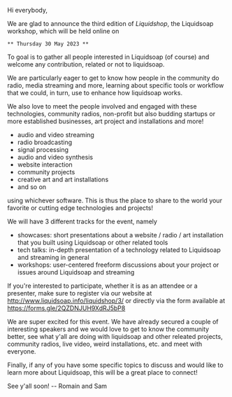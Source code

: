 Hi everybody,

We are glad to announce the third edition of *Liquidshop*, the Liquidsoap
workshop, which will be held online on

    ** Thursday 30 May 2023 **
    
To goal is to gather all people interested in Liquidsoap (of course) and welcome
any contribution, related or not to liquidsoap.

We are particularly eager to get to know how people in the community do radio,
media streaming and more, learning about specific tools or workflow that we
could, in turn, use to enhance how liquidsoap works.

We also love to meet the people involved and engaged with these technologies,
community radios, non-profit but also budding startups or more established
businesses, art project and installations and more!

- audio and video streaming
- radio broadcasting
- signal processing
- audio and video synthesis
- website interaction
- community projects
- creative art and art installations
- and so on

using whichever software. This is thus the place to share to the world your
favorite or cutting edge technologies and projects!

We will have 3 different tracks for the event, namely

- showcases: short presentations about a website / radio / art installation that
  you built using Liquidsoap or other related tools
- tech talks: in-depth presentation of a technology related to Liquidsoap and
  streaming in general
- workshops: user-centered freeform discussions about your project or issues
  around Liquidsoap and streaming
    
If you're interested to participate, whether it is as an attendee or a
presenter, make sure to register via our website at
http://www.liquidsoap.info/liquidshop/3/ or directly via the form available at
https://forms.gle/2QZDNJUH9XdRJ5bP8

We are super excited for this event. We have already secured a couple of
interesting speakers and we would love to get to know the community better, see
what y'all are doing with liquidsoap and other releated projects, community
radios, live video, weird installations, etc. and meet with everyone.

Finally, if any of you have some specific topics to discuss and would like to
learn more about Liquidsoap, this will be a great place to connect!

See y'all soon!
-- Romain and Sam
